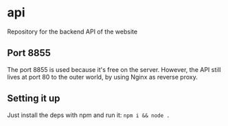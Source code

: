 # api

Repository for the backend API of the website

## Port 8855

The port 8855 is used because it's free on the server. However, the API still lives at port 80 to the outer world, by using Nginx as reverse proxy.

## Setting it up

Just install the deps with npm and run it:
`npm i && node .`
